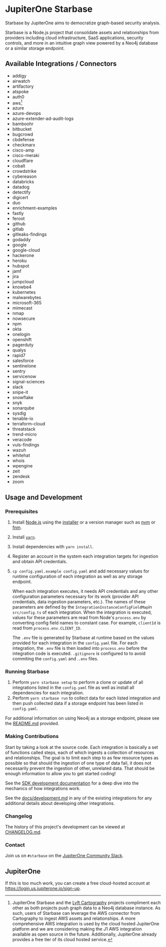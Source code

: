 # JupiterOne Starbase

Starbase by JupiterOne aims to democratize graph-based security analysis.

Starbase is a Node.js project that consolidate assets and relationships from
providers including cloud infrastructure, SaaS applications, security controls,
and more in an intuitive graph view powered by a Neo4j database or a similar
storage endpoint.

## Available Integrations / Connectors

- addigy
- airwatch
- artifactory
- atspoke
- auth0
- aws[^1]
- azure
- azure-devops
- azure-extender-ad-audit-logs
- bamboohr
- bitbucket
- bugcrowd
- cbdefense
- checkmarx
- cisco-amp
- cisco-meraki
- cloudflare
- cobalt
- crowdstrike
- cybereason
- databricks
- datadog
- detectify
- digicert
- duo
- enrichment-examples
- fastly
- feroot
- github
- gitlab
- gitleaks-findings
- godaddy
- google
- google-cloud
- hackerone
- heroku
- hubspot
- jamf
- jira
- jumpcloud
- knowbe4
- kubernetes
- malwarebytes
- microsoft-365
- mimecast
- nmap
- nowsecure
- npm
- okta
- onelogin
- openshift
- pagerduty
- qualys
- rapid7
- salesforce
- sentinelone
- sentry
- servicenow
- signal-sciences
- slack
- snipe-it
- snowflake
- snyk
- sonarqube
- sysdig
- tenable-io
- terraform-cloud
- threatstack
- trend-micro
- veracode
- vuls-findings
- wazuh
- whitehat
- whois
- wpengine
- zeit
- zendesk
- zoom

[^1]: JupiterOne Starbase and the [Lyft Cartography](https://github.com/lyft/cartography)
    projects compliment each other as both projects push graph data to a Neo4j
    database instance. As such, users of Starbase can leverage the AWS connector
    from Cartography to ingest AWS assets and relationships. A more
    comprehensive AWS integration is used by the cloud hosted JupiterOne
    platform and we are considering making the J1 AWS integration available as
    open source in the future. Additionally, JupiterOne already provides a free
    tier of its cloud hosted service.

## Usage and Development

### Prerequisites

1. Install [Node.js](https://nodejs.org/) using the
   [installer](https://nodejs.org/en/download/) or a version manager such as
   [nvm](https://github.com/nvm-sh/nvm) or [fnm](https://github.com/Schniz/fnm).
2. Install [`yarn`](https://yarnpkg.com/getting-started/install).
3. Install dependencies with `yarn install`.
4. Register an account in the system each integration targets for ingestion and
   obtain API credentials.
5. `cp config.yaml.example config.yaml` and add necessary values for runtime
   configuration of each integration as well as any storage endpoint.

   When each integration executes, it needs API credentials and any other
   configuration parameters necessary for its work (provider API credentials,
   data ingestion parameters, etc.). The names of these parameters are defined
   by the `IntegrationInstanceConfigFieldMap`in `src/config.ts` of each
   integration. When the integration is executed, values for these parameters
   are read from Node's `process.env` by converting config field names to
   constant case. For example, `clientId` is read from `process.env.CLIENT_ID`.

   The `.env` file is generated by Starbase at runtime based on the values
   provided for each integration in the `config.yaml` file. For each
   integration, the `.env` file is then loaded into `process.env` before the
   integration code is executed. `.gitignore` is configured to to avoid
   commiting the `config.yaml` and .`.env` files.

### Running Starbase

1. Perform `yarn starbase setup` to perform a clone or update of all integrations
   listed in the `config.yaml` file as well as install all dependencies for each
   integration.
2. Perform `yarn starbase run` to collect data for each listed integration and
   then push collected data if a storage endpoint has been listed in
   `config.yaml`.

For additional information on using Neo4j as a storage endpoint, please see the
[README.md](docker/README.md) provided.

### Making Contributions

Start by taking a look at the source code. Each integration is basically a set
of functions called steps, each of which ingests a collection of resources and
relationships. The goal is to limit each step to as few resource types as
possible so that should the ingestion of one type of data fail, it does not
necessarily prevent the ingestion of other, unrelated data. That should be
enough information to allow you to get started coding!

See the
[SDK development documentation](https://github.com/JupiterOne/sdk/blob/main/docs/integrations/development.md)
for a deep dive into the mechanics of how integrations work.

See the [docs/development.md](docs/development.md) in any of the existing
integrations for any additional details about developing other integrations.

### Changelog

The history of this project's development can be viewed at
[CHANGELOG.md](CHANGELOG.md).

### Contact

Join us on `#starbase` on the [JupiterOne Community Slack](slack).

## JupiterOne

If this is too much work, you can create a free cloud-hosted account at 
https://login.us.jupiterone.io/sign-up. 

[slack]: https://join.slack.com/t/jupiterone-community/shared_invite/zt-9b0a2htx-m8PmSWMbkjqCzF2dIZiabw